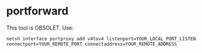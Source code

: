 # portforward

This tool is OBSOLET. Use: 

``
netsh interface portproxy add v4tov4 listenport=YOUR_LOCAL_PORT_LISTEN connectport=YOUR_REMOTE_PORT connectaddress=YOUR_REMOTE_ADDRESS
``
